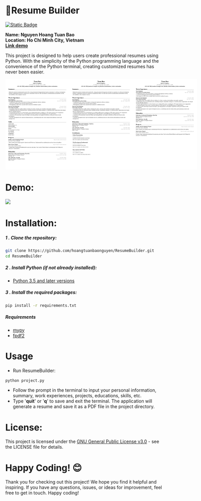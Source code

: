 # 📝Resume Builder
[![Static Badge](https://img.shields.io/badge/license-GPLv3.0-blue)](LICENSE)

**Name: Nguyen Hoang Tuan Bao      
Location: Ho Chi Minh City, Vietnam     
[Link demo](https://youtu.be/uzJiWAWKzD0)**

This project is designed to help users create professional resumes using Python. With the simplicity of the Python programming language and the convenience of the Python terminal, creating customized resumes has never been easier.

<!-- Example resumes -->
<div style="width: 200px; height: 282px; display: flex; flex-direction: row; justify-content: space-between;">
    <img src="sample/sample_resume_01.png" alt="Sample Resume 1" style="width: 200px; height: 282px;">
    <img src="sample/sample_resume_02.png" alt="Sample Resume 2" style="width: 200px; height: 282px;">
    <img src="sample/sample_resume_03.png" alt="Sample Resume 2" style="width: 200px; height: 282px;">
</div>

# Demo:
<img src="sample/sample_demo.gif" width="600"/>

# Installation:
##### 1 . Clone the repository:
```bash
git clone https://github.com/hoangtuanbaonguyen/ResumeBuilder.git
cd ResumeBuilder
```
##### 2 . Install Python (if not already installed):

* [Python 3.5 and later versions](https://www.python.org/downloads/)

##### 3 . Install the required packages:


```bash
pip install -r requirements.txt
```

##### Requirements
* [mypy](https://mypy.readthedocs.io/en/stable/)
* [fpdf2](https://pypi.org/project/fpdf2/)
# Usage
- Run ResumeBuilder:
```bash
python project.py
```
- Follow the prompt in the terminal to input your personal information, summary, work experiences, projects, educations, skills, etc.
- Type '**quit**' or '**q**' to save and exit the terminal. The application will generate a resume and save it as a PDF file in the project directory.

# License:

This project is licensed under the [GNU General Public License v3.0](LICENSE) - see the LICENSE file for details.
# Happy Coding! 😊

Thank you for checking out this project! We hope you find it helpful and inspiring. If you have any questions, issues, or ideas for improvement, feel free to get in touch. Happy coding!



